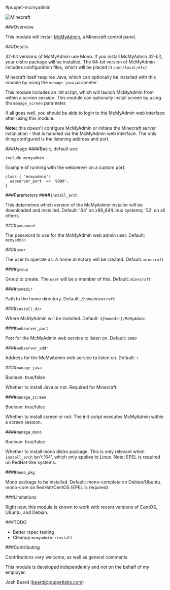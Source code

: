 #puppet-mcmyadmin

![Minecraft](http://i.imgur.com/AOJ7jxN.png)

###Overview

This module will install [McMyAdmin](http://www.mcmyadmin.com/), a Minecraft control panel.

###Details

32-bit versions of McMyAdmin use Mono. If you install McMyAdmin 32-bit, your distro package will be installed.  The 64-bit version of McMyAdmin includes configuration files, which will be placed in `/usr/local/etc/`

Minecraft itself requires Java, which can optionally be installed with this module by using the `manage_java` parameter.

This module includes an init script, which will launch McMyAdmin from within a screen session.  This module can optionally install screen by using the `manage_screen` parameter.

If all goes well, you should be able to login to the McMyAdmin web interface after using this module.

**Note:** this doesn't configure McMyAdmin or initiate the Minecraft server installation - that is handled via the McMyAdmin web interface.  The only thing configured is the listening address and port.

###Usage
####Basic, default use:

```puppet
include mcmyadmin
```

Example of running with the webserver on a custom port:

```puppet
class { 'mcmyadmin':
  webserver_port  => '9090',
}
```

###Parameters
####`install_arch`

This determines which version of the McMyAdmin installer will be downloaded and installed.  Default: '64' on x86_64/Linux systems; '32' on all others.

####`password`

The password to use for the McMyAdmin web admin user.  Default: `mcmyadmin`

####`user`

The user to operate as.  A home directory will be created.  Default: `minecraft`

####`group`

Group to create.  The `user` will be a member of this.  Default: `minecraft`

####`homedir`

Path to the home directory.  Default: `/home/minecraft`

####`install_dir`

Where McMyAdmin will be installed.  Default: `${homedir}/McMyAdmin`

####`webserver_port`

Port for the McMyAdmin web service to listen on. Default: `8080`

####`webserver_addr`

Address for the McMyAdmin web service to listen on. Default: `+`

####`manage_java`

Boolean: true/false

Whether to install Java or not.  Required for Minecraft.

####`manage_screen`

Boolean: true/false

Whether to install screen or not.  The init script executes McMyAdmin within a screen session.

####`manage_mono`

Boolean: true/false

Whether to install mono distro package.  This is only relevant when `install_arch` isn't '64', which only applies to Linux.  Note: EPEL is required on RedHat-like systems.

####`mono_pkg`

Mono package to be installed.  Default: mono-complete on Debian/Ubuntu. mono-core on RedHat/CentOS (EPEL is required)

###Limitations

Right now, this module is known to work with recent versions of CentOS, Ubuntu, and Debian.

###TODO

* Better rspec testing
* Cleanup `mcmyadmin::install`

###Contributing

Contributions very welcome, as well as general comments.

This module is developed independently and not on the behalf of my employer.

Josh Beard (<beard@puppetlabs.com>)


